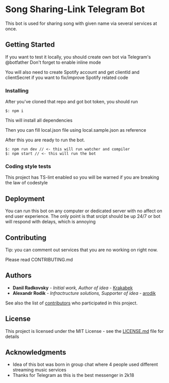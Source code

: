 # Song Sharing-Link Telegram Bot

This bot is used for sharing song with given name via several services at once.

## Getting Started

If you want to test it locally, you should create own bot via Telegram's @botfather
Don't forget to enable inline mode

You will also need to create Spotify account and get clientId and clientSecret if
you want to fix/improve Spotify related code

### Installing

After you've cloned that repo and got bot token, you should run

```
$: npm i
```

This will install all dependencies

Then you can fill local.json file using local.sample.json as reference

After this you are ready to run the bot.

```
$: npm run dev // <- this will run watcher and compiler
$: npm start // <- this will run the bot
```

### Coding style tests

This project has TS-lint enabled so you will be warned if you are breaking the law of codestyle

## Deployment

You can run this bot on any computer or dedicated server with no affect on end user experience.
The only point is that srcipt should be up 24/7 or bot will respond with delays, which is annoying

## Contributing

Tip: you can comment out services that you are no working on right now.

Please read CONTRIBUTING.md

## Authors

* **Danil Radkovsky** - *Initial work, Author of idea* - [Krakabek](https://github.com/Krakabek)
* **Alexandr Rodik** - *Infractructure solutions, Supporter of idea* - [arodik](https://github.com/https://github.com/arodik)

See also the list of [contributors](https://github.com/Krakabek/songSearchBot/contributors) who participated in this project.

## License

This project is licensed under the MIT License - see the [LICENSE.md](LICENSE.md) file for details

## Acknowledgments

* Idea of this bot was born in group chat where 4 people used different streaming music services
* Thanks for Telegram as this is the best messenger in 2k18
